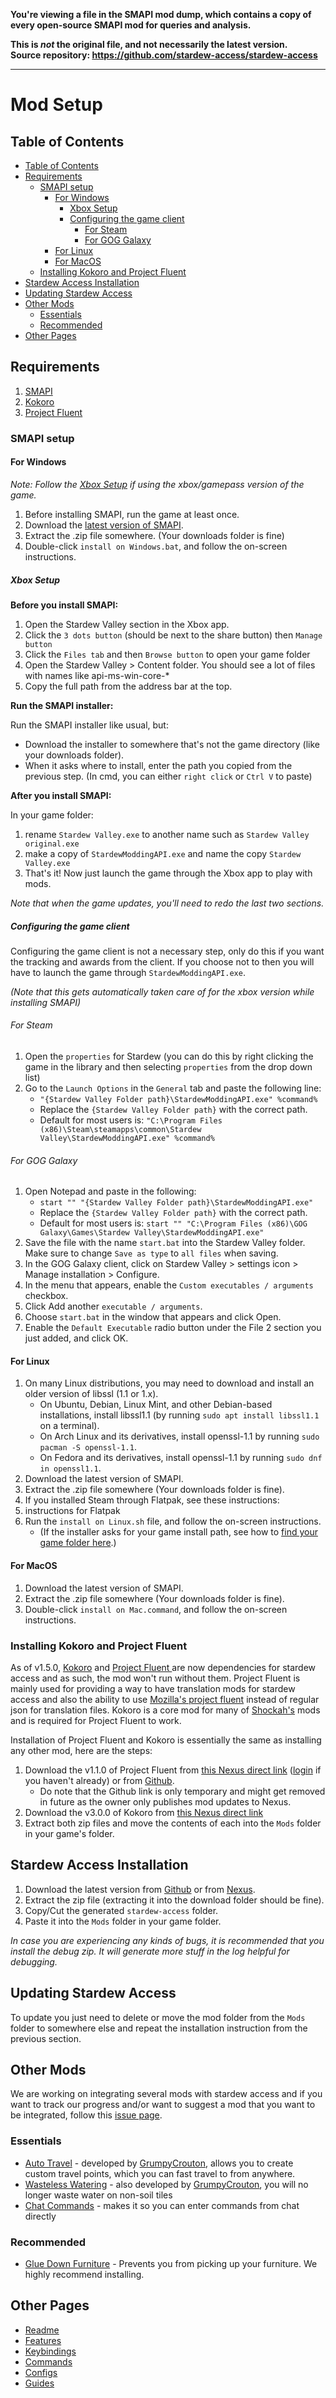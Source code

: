 **You're viewing a file in the SMAPI mod dump, which contains a copy of every open-source SMAPI mod
for queries and analysis.**

**This is _not_ the original file, and not necessarily the latest version.**  
**Source repository: https://github.com/stardew-access/stardew-access**

----

# Mod Setup

## Table of Contents

<!-- TOC -->

* [Table of Contents](#table-of-contents)
* [Requirements](#requirements)
    * [SMAPI setup](#smapi-setup)
        * [For Windows](#for-windows)
            * [Xbox Setup](#xbox-setup)
            * [Configuring the game client](#configuring-the-game-client)
                * [For Steam](#for-steam)
                * [For GOG Galaxy](#for-gog-galaxy)
        * [For Linux](#for-linux)
        * [For MacOS](#for-macos)
    * [Installing Kokoro and Project Fluent](#installing-kokoro-and-project-fluent)
* [Stardew Access Installation](#stardew-access-installation)
* [Updating Stardew Access](#updating-stardew-access)
* [Other Mods](#other-mods)
    * [Essentials](#essentials)
    * [Recommended](#recommended)
* [Other Pages](#other-pages)

<!-- TOC -->

## Requirements

1. [SMAPI](#smapi-setup)
2. [Kokoro](#installing-kokoro-and-project-fluent)
3. [Project Fluent](#installing-kokoro-and-project-fluent)

### SMAPI setup

#### For Windows

_Note: Follow the [Xbox Setup](#xbox-setup) if using the xbox/gamepass version of the game._

1. Before installing SMAPI, run the game at least once.
2. Download the [latest version of SMAPI](https://smapi.io/).
3. Extract the .zip file somewhere. (Your downloads folder is fine)
4. Double-click `install on Windows.bat`, and follow the on-screen instructions.

##### Xbox Setup

**Before you install SMAPI:**

1. Open the Stardew Valley section in the Xbox app.
2. Click the `3 dots button` (should be next to the share button) then `Manage button`
3. Click the `Files tab` and then `Browse button` to open your game folder
4. Open the Stardew Valley > Content folder. You should see a lot of files with names like api-ms-win-core-\*
5. Copy the full path from the address bar at the top.

**Run the SMAPI installer:**

Run the SMAPI installer like usual, but:

- Download the installer to somewhere that's not the game directory (like your downloads folder).
- When it asks where to install, enter the path you copied from the previous step. (In cmd, you can either `right click`
  or `Ctrl V` to paste)

**After you install SMAPI:**

In your game folder:

1. rename `Stardew Valley.exe` to another name such as `Stardew Valley original.exe`
2. make a copy of `StardewModdingAPI.exe` and name the copy `Stardew Valley.exe`
3. That's it! Now just launch the game through the Xbox app to play with mods.

_Note that when the game updates, you'll need to redo the last two sections._

##### Configuring the game client

Configuring the game client is not a necessary step, only do this if you want the tracking and awards from the client.
If you choose not to then you will have to launch the game through `StardewModdingAPI.exe`.

_(Note that this gets automatically taken care of for the xbox version while installing SMAPI)_

###### For Steam

1. Open the `properties` for Stardew (you can do this by right clicking the game in the library and then
   selecting `properties` from the drop down list)
2. Go to the `Launch Options` in the `General` tab and paste the following line:
    - `"{Stardew Valley Folder path}\StardewModdingAPI.exe" %command%`
    - Replace the `{Stardew Valley Folder path}` with the correct path.
    - Default for most users
      is: `"C:\Program Files (x86)\Steam\steamapps\common\Stardew Valley\StardewModdingAPI.exe" %command%`

###### For GOG Galaxy

1. Open Notepad and paste in the following:
    - `start "" "{Stardew Valley Folder path}\StardewModdingAPI.exe"`
    - Replace the `{Stardew Valley Folder path}` with the correct path.
    - Default for most users
      is: `start "" "C:\Program Files (x86)\GOG Galaxy\Games\Stardew Valley\StardewModdingAPI.exe"`
2. Save the file with the name `start.bat` into the Stardew Valley folder. Make sure to change `Save as type`
   to `all files` when saving.
3. In the GOG Galaxy client, click on Stardew Valley > settings icon > Manage installation > Configure.
4. In the menu that appears, enable the `Custom executables / arguments` checkbox.
5. Click Add another `executable / arguments`.
6. Choose `start.bat` in the window that appears and click Open.
7. Enable the `Default Executable` radio button under the File 2 section you just added, and click OK.

#### For Linux

1. On many Linux distributions, you may need to download and install an older version of libssl (1.1 or 1.x).
    - On Ubuntu, Debian, Linux Mint, and other Debian-based installations, install libssl1.1 (by
      running `sudo apt install libssl1.1` on a terminal).
    - On Arch Linux and its derivatives, install openssl-1.1 by running `sudo pacman -S openssl-1.1`.
    - On Fedora and its derivatives, install openssl-1.1 by running `sudo dnf in openssl1.1`.
2. Download the latest version of SMAPI.
3. Extract the .zip file somewhere (Your downloads folder is fine).
4. If you installed Steam through Flatpak, see these instructions:
5. instructions for Flatpak
6. Run the `install on Linux.sh` file, and follow the on-screen instructions.
    - (If the installer asks for your game install path, see how to
       [find your game folder here](https://stardewvalleywiki.com/Modding:Player_Guide/Getting_Started#Find_your_game_folder).)

#### For MacOS

1. Download the latest version of SMAPI.
2. Extract the .zip file somewhere (Your downloads folder is fine).
3. Double-click `install on Mac.command`, and follow the on-screen instructions.

### Installing Kokoro and Project Fluent

As of v1.5.0, [Kokoro](https://www.nexusmods.com/stardewvalley/mods/15682) and [Project Fluent ](https://www.nexusmods.com/stardewvalley/mods/12638) are now dependencies for
stardew access and as such, the mod won't run without
them.
Project Fluent is mainly used for providing a way to have translation mods for stardew access and also the ability to
use [Mozilla's project fluent](https://projectfluent.org/) instead of regular json for translation files.
Kokoro is a core mod for many of [Shockah's](https://www.nexusmods.com/stardewvalley/users/133612513) mods and is required for Project Fluent to work.

Installation of Project Fluent and Kokoro is essentially the same as installing any other mod, here are the steps:

1. Download the v1.1.0 of Project Fluent
   from [this Nexus direct link](https://www.nexusmods.com/stardewvalley/mods/12638?tab=files&file_id=56519) ([login](https://users.nexusmods.com/auth/sign_in)
   if you haven't already) or
   from [Github](https://github.com/Shockah/Stardew-Valley-Mods/releases/download/release%2Fproject-fluent%2F1.1.0/ProjectFluent.1.1.0.zip).
    - Do note that the Github link is only temporary and might get removed in future as the owner only publishes mod
      updates to Nexus.
2. Download the v3.0.0 of Kokoro from
   [this Nexus direct link](https://www.nexusmods.com/stardewvalley/mods/15682?tab=files&file_id=82817)
3. Extract both zip files and move the contents of each into the `Mods` folder in your game's folder.

## Stardew Access Installation

1. Download the latest version from [Github](https://github.com/khanshoaib3/stardew-access/releases/latest) or
   from [Nexus](https://www.nexusmods.com/stardewvalley/mods/16205/?tab=files).
2. Extract the zip file (extracting it into the download folder should be fine).
3. Copy/Cut the generated `stardew-access` folder.
4. Paste it into the `Mods` folder in your game folder.

_In case you are experiencing any kinds of bugs, it is recommended that you install the debug zip.
It will generate more stuff in the log helpful for debugging._

## Updating Stardew Access

To update you just need to delete or move the mod folder from the `Mods` folder to somewhere else and repeat the
installation instruction from the previous section.

## Other Mods

We are working on integrating several mods with stardew access and if you want to track our progress and/or want to
suggest a mod that you want to be integrated, follow
this [issue page](https://github.com/khanshoaib3/stardew-access/issues/181).

### Essentials

- [Auto Travel](https://a4a-mods.com/mods/details?uid=1) - developed
  by [GrumpyCrouton](https://a4a-mods.com/mods/user?user_id=2), allows you to create custom travel points, which you can
  fast travel to from anywhere.
- [Wasteless Watering](https://a4a-mods.com/mods/details?uid=5) - also developed
  by [GrumpyCrouton](https://a4a-mods.com/mods/user?user_id=2), you will no longer waste water on non-soil tiles
- [Chat Commands](https://www.nexusmods.com/stardewvalley/mods/2092) - makes it so you can enter commands from chat
  directly

### Recommended

- [Glue Down Furniture](https://www.nexusmods.com/stardewvalley/mods/10374) - Prevents you from picking up your
  furniture. We highly recommend installing.

## Other Pages

- [Readme](README.md)
- [Features](features.md)
- [Keybindings](keybindings.md)
- [Commands](commands.md)
- [Configs](config.md)
- [Guides](guides.md)

